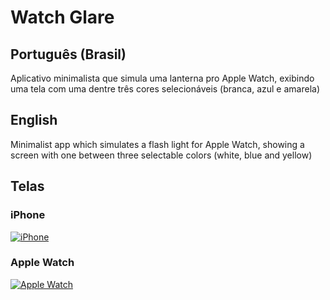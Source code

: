 # Watch Glare
## Português (Brasil)
Aplicativo minimalista que simula uma lanterna pro Apple Watch, exibindo uma tela com uma dentre três cores selecionáveis (branca, azul e amarela)

## English
Minimalist app which simulates a flash light for Apple Watch, showing a screen with one between three selectable colors (white, blue and yellow)

## Telas
### iPhone
[![iPhone](https://allistoncarlos.blob.core.windows.net/default/WatchLight/iPhone)](https://allistoncarlos.blob.core.windows.net/default/WatchLight/iPhone)

### Apple Watch
[![Apple Watch](https://allistoncarlos.blob.core.windows.net/default/WatchLight/Apple%20Watch)](https://allistoncarlos.blob.core.windows.net/default/WatchLight/Apple%20Watch)